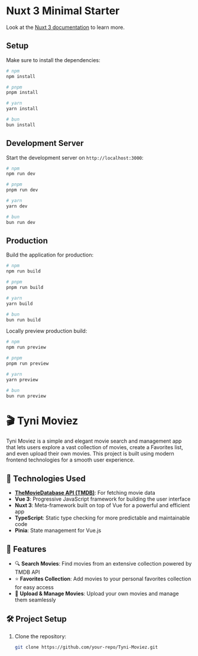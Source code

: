 # Nuxt 3 Minimal Starter

Look at the [Nuxt 3 documentation](https://nuxt.com/docs/getting-started/introduction) to learn more.

## Setup

Make sure to install the dependencies:

```bash
# npm
npm install

# pnpm
pnpm install

# yarn
yarn install

# bun
bun install
```

## Development Server

Start the development server on `http://localhost:3000`:

```bash
# npm
npm run dev

# pnpm
pnpm run dev

# yarn
yarn dev

# bun
bun run dev
```

## Production

Build the application for production:

```bash
# npm
npm run build

# pnpm
pnpm run build

# yarn
yarn build

# bun
bun run build
```

Locally preview production build:

```bash
# npm
npm run preview

# pnpm
pnpm run preview

# yarn
yarn preview

# bun
bun run preview
```
# 🎬 Tyni Moviez

Tyni Moviez is a simple and elegant movie search and management app that lets users explore a vast collection of movies, create a Favorites list, and even upload their own movies. This project is built using modern frontend technologies for a smooth user experience.

## 🚀 Technologies Used

- **[TheMovieDatabase API (TMDB)](https://www.themoviedb.org/documentation/api)**: For fetching movie data
- **Vue 3**: Progressive JavaScript framework for building the user interface
- **Nuxt 3**: Meta-framework built on top of Vue for a powerful and efficient app
- **TypeScript**: Static type checking for more predictable and maintainable code
- **Pinia**: State management for Vue.js

## 📱 Features

- 🔍 **Search Movies**: Find movies from an extensive collection powered by TMDB API
- ⭐ **Favorites Collection**: Add movies to your personal favorites collection for easy access
- 🎥 **Upload & Manage Movies**: Upload your own movies and manage them seamlessly

## 🛠️ Project Setup

1. Clone the repository:
   ```bash
   git clone https://github.com/your-repo/Tyni-Moviez.git
